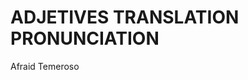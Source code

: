 
# ADJETIVES                 TRANSLATION                 PRONUNCIATION 

Afraid                      Temeroso

                 